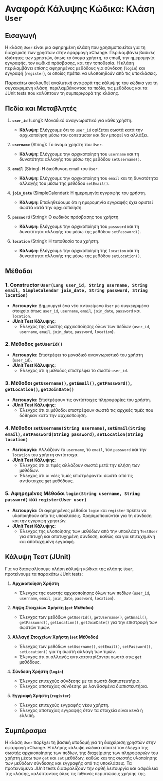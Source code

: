 # Αναφορά Κάλυψης Κώδικα: Κλάση `User`

## Εισαγωγή
Η κλάση `User` είναι μια αφηρημένη κλάση που χρησιμοποιείται για τη διαχείριση των χρηστών στην εφαρμογή xChange. Περιλαμβάνει βασικές ιδιότητες των χρηστών, όπως το όνομα χρήστη, το email, την ημερομηνία εγγραφής, τον κωδικό πρόσβασης, και την τοποθεσία. Η κλάση περιλαμβάνει επίσης αφηρημένες μεθόδους για σύνδεση (`login`) και εγγραφή (`register`), οι οποίες πρέπει να υλοποιηθούν από τις υποκλάσεις.

Παρακάτω ακολουθεί αναλυτική αναφορά της κάλυψης του κώδικα για τη συγκεκριμένη κλάση, περιλαμβάνοντας τα πεδία, τις μεθόδους και τα JUnit tests που καλύπτουν τη συμπεριφορά της κλάσης.

## Πεδία και Μεταβλητές
1. **`user_id`** (Long): Μοναδικό αναγνωριστικό για κάθε χρήστη.
    - **Κάλυψη:** Ελέγχουμε ότι το `user_id` ορίζεται σωστά κατά την αρχικοποίηση μέσω του constructor και δεν μπορεί να αλλάξει.

2. **`username`** (String): Το όνομα χρήστη του `User`.
    - **Κάλυψη:** Ελέγχουμε την αρχικοποίηση του `username` και τη δυνατότητα αλλαγής του μέσω της μεθόδου `setUsername()`.

3. **`email`** (String): Η διεύθυνση email του `User`.
    - **Κάλυψη:** Ελέγχουμε την αρχικοποίηση του `email` και τη δυνατότητα αλλαγής του μέσω της μεθόδου `setEmail()`.

4. **`join_Date`** (SimpleCalendar): Η ημερομηνία εγγραφής του χρήστη.
    - **Κάλυψη:** Επαληθεύουμε ότι η ημερομηνία εγγραφής έχει οριστεί σωστά κατά την αρχικοποίηση.

5. **`password`** (String): Ο κωδικός πρόσβασης του χρήστη.
    - **Κάλυψη:** Ελέγχουμε την αρχικοποίηση του `password` και τη δυνατότητα αλλαγής του μέσω της μεθόδου `setPassword()`.

6. **`location`** (String): Η τοποθεσία του χρήστη.
    - **Κάλυψη:** Ελέγχουμε την αρχικοποίηση της `location` και τη δυνατότητα αλλαγής της μέσω της μεθόδου `setLocation()`.

## Μέθοδοι
### 1. Constructor `User(Long user_id, String username, String email, SimpleCalendar join_date, String password, String location)`
- **Λειτουργία:** Δημιουργεί ένα νέο αντικείμενο `User` με συγκεκριμένα στοιχεία όπως `user_id`, `username`, `email`, `join_date`, `password` και `location`.
- **JUnit Test Κάλυψης:**
    - Έλεγχος της σωστής αρχικοποίησης όλων των πεδίων (`user_id`, `username`, `email`, `join_date`, `password`, `location`).

### 2. Μέθοδος `getUserId()`
- **Λειτουργία:** Επιστρέφει το μοναδικό αναγνωριστικό του χρήστη (`user_id`).
- **JUnit Test Κάλυψης:**
    - Έλεγχος ότι η μέθοδος επιστρέφει το σωστό `user_id`.

### 3. Μέθοδοι `getUsername()`, `getEmail()`, `getPassword()`, `getLocation()`, `getJoinDate()`
- **Λειτουργία:** Επιστρέφουν τις αντίστοιχες πληροφορίες του χρήστη.
- **JUnit Test Κάλυψης:**
    - Έλεγχος ότι οι μέθοδοι επιστρέφουν σωστά τις αρχικές τιμές που δόθηκαν κατά την αρχικοποίηση.

### 4. Μέθοδοι `setUsername(String username)`, `setEmail(String email)`, `setPassword(String password)`, `setLocation(String location)`
- **Λειτουργία:** Αλλάζουν το `username`, το `email`, τον `password` και την `location` του χρήστη αντίστοιχα.
- **JUnit Test Κάλυψης:**
    - Έλεγχος ότι οι τιμές αλλάζουν σωστά μετά την κλήση των μεθόδων.
    - Έλεγχος ότι οι νέες τιμές επιστρέφονται σωστά από τις αντίστοιχες `get` μεθόδους.

### 5. Αφηρημένες Μέθοδοι `login(String username, String password)` και `register(User user)`
- **Λειτουργία:** Οι αφηρημένες μέθοδοι `login` και `register` πρέπει να υλοποιηθούν από τις υποκλάσεις. Χρησιμοποιούνται για τη σύνδεση και την εγγραφή χρηστών.
- **JUnit Test Κάλυψης:**
    - Έλεγχος της υλοποίησης των μεθόδων από την υποκλάση `TestUser` για επιτυχή και αποτυχημένη σύνδεση, καθώς και για επιτυχημένη και αποτυχημένη εγγραφή.

## Κάλυψη Τεστ (JUnit)
Για να διασφαλίσουμε πλήρη κάλυψη κώδικα της κλάσης `User`, προτείνουμε τα παρακάτω JUnit tests:

1. **Αρχικοποίηση Χρήστη**
    - Έλεγχος της σωστής αρχικοποίησης όλων των πεδίων (`user_id`, `username`, `email`, `join_date`, `password`, `location`).

2. **Λήψη Στοιχείων Χρήστη (`get` Μέθοδοι)**
    - Έλεγχος των μεθόδων `getUserId()`, `getUsername()`, `getEmail()`, `getPassword()`, `getLocation()`, `getJoinDate()` για την επιστροφή των σωστών τιμών.

3. **Αλλαγή Στοιχείων Χρήστη (`set` Μέθοδοι)**
    - Έλεγχος των μεθόδων `setUsername()`, `setEmail()`, `setPassword()`, `setLocation()` για τη σωστή αλλαγή των τιμών.
    - Έλεγχος ότι οι αλλαγές αντικατοπτρίζονται σωστά στις `get` μεθόδους.

4. **Σύνδεση Χρήστη (`login`)**
    - Έλεγχος επιτυχούς σύνδεσης με τα σωστά διαπιστευτήρια.
    - Έλεγχος αποτυχίας σύνδεσης με λανθασμένα διαπιστευτήρια.

5. **Εγγραφή Χρήστη (`register`)**
    - Έλεγχος επιτυχούς εγγραφής νέου χρήστη.
    - Έλεγχος αποτυχίας εγγραφής όταν τα στοιχεία είναι κενά ή ελλιπή.

## Συμπέρασμα
Η κλάση `User` παρέχει τη βασική υποδομή για τη διαχείριση χρηστών στην εφαρμογή xChange. Η πλήρης κάλυψη κώδικα απαιτεί τον έλεγχο της σωστής αρχικοποίησης των πεδίων, της διαχείρισης των πληροφοριών του χρήστη μέσω των `get` και `set` μεθόδων, καθώς και της σωστής υλοποίησης των μεθόδων σύνδεσης και εγγραφής από τις υποκλάσεις. Τα προτεινόμενα JUnit tests διασφαλίζουν την ορθή λειτουργία και ασφάλεια της κλάσης, καλύπτοντας όλες τις πιθανές περιπτώσεις χρήσης της.

